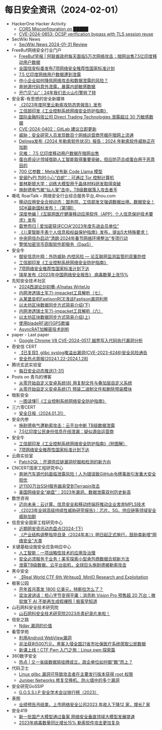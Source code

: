# 每日安全资讯（2024-02-01）

- HackerOne Hacker Activity
  - [CORS Misconfiguration on █████](https://hackerone.com/reports/2332728)
  - [CVE-2024-0853: OCSP verification bypass with TLS session reuse](https://hackerone.com/reports/2298922)
- SecWiki News
  - [SecWiki News 2024-01-31 Review](http://www.sec-wiki.com/?2024-01-31)
- FreeBuf网络安全行业门户
  - [FreeBuf早报 | 阿联酋政府每天面临5万次网络攻击；暗网出售7.5亿印度移动用户数据](https://www.freebuf.com/news/391099.html)
  - [全国信安标委发布7项网络安全推荐性国家标准计划](https://www.freebuf.com/news/391086.html)
  - [7.5 亿印度网络用户数据遭到泄露](https://www.freebuf.com/news/391066.html)
  - [中小企业如何降低网络攻击和数据泄露的风险？](https://www.freebuf.com/news/391064.html)
  - [奔驰源代码意外泄露，暴露内部敏感数据](https://www.freebuf.com/news/391047.html)
  - [开门见“山”｜24年我们去火山引擎转了转](https://www.freebuf.com/news/391044.html)
- 安全客-有思想的安全新媒体
  - [《2023年度阿里云勒索攻防态势报告》发布](https://www.anquanke.com/post/id/292869)
  - [工信部印发《工业控制系统网络安全防护指南》](https://www.anquanke.com/post/id/293008)
  - [国际金融科技公司 Direct Trading Technologies 泄露超过 30 万敏感数据](https://www.anquanke.com/post/id/293006)
  - [CVE-2024-0402：GitLab 建议立即更新](https://www.anquanke.com/post/id/293004)
  - [威胁：安全研究人员发现数百个网络运营商凭据在暗网上流通](https://www.anquanke.com/post/id/293002)
  - [Delinea发布《2024 年勒索软件状况》报告：2024 年勒索软件威胁正在加剧](https://www.anquanke.com/post/id/292999)
  - [灾难： 7.5 亿印度移动用户数据在暗网出售](https://www.anquanke.com/post/id/292997)
  - [蛋白质设计领域借助人工智能取得重要突破，但应防范合成蛋白用于恶意目的](https://www.anquanke.com/post/id/292995)
  - [700 亿参数：Meta发布新 Code Llama 模型](https://www.anquanke.com/post/id/292993)
  - [安装PyPI 包时小心“白蛇”：可通过 Tor 控制计算机](https://www.anquanke.com/post/id/292991)
  - [普林斯顿大学：训练大模型用于晶体材料研发取得突破](https://www.anquanke.com/post/id/292989)
  - [施耐德电气被“仙人掌”击中，TB级数据落入攻击者手](https://www.anquanke.com/post/id/292987)
- 嘶吼 RoarTalk – 网络安全行业综合服务平台,4hou.com
  - [移动应用安全合规动态：国务院、工信部发文强调数据出境、数据安全！SDK最新国标发布！（第1期）](https://www.4hou.com/posts/PKDl)
  - [深度参编 |《互联网医疗健康移动应用软件（APP）个人信息保护技术要求》发布](https://www.4hou.com/posts/DZg5)
  - [载誉而归 | 爱加密获评CCIA“2023年度先进会员单位”](https://www.4hou.com/posts/V2BO)
  - [《儿童智能手表个人信息和权益保护指南》发布，提出5大特殊要求！](https://www.4hou.com/posts/7y5O)
  - [中央网信办启动“清朗·2024年春节网络环境整治”专项行动](https://www.4hou.com/posts/nmKP)
  - [警惕加密货币窃取软件即服务（DaaS）](https://www.4hou.com/posts/nmpP)
- 安全牛
  - [御安信息叶翔：外防威胁 内控风险 — 论互联网监测监管的双重防控](https://www.aqniu.com/fangtan/102512.html)
  - [工信部印发《工业控制系统网络安全防护指南》](https://www.aqniu.com/industry/102509.html)
  - [7项网络安全推荐性国家标准计划下达](https://www.aqniu.com/industry/102506.html)
  - [瑞星发布《2023年中国网络安全报告》 病毒数量上涨15%](https://www.aqniu.com/vendor/102500.html)
- 先知安全技术社区
  - [2024西湖论剑初赛-A1natas WriteUp](https://xz.aliyun.com/t/13494)
  - [内网渗透瑞士军刀-impacket工具解析（七）](https://xz.aliyun.com/t/13493)
  - [从某堡垒机FastjsonRCE浅谈Fastjson漏洞利用](https://xz.aliyun.com/t/13492)
  - [以太坊区块数据同步方式简易介绍(下)](https://xz.aliyun.com/t/13489)
  - [内网渗透瑞士军刀-impacket工具解析（六）](https://xz.aliyun.com/t/13485)
  - [以太坊区块数据同步方式简易介绍(上)](https://xz.aliyun.com/t/13483)
  - [使用bladeRF进行GPS欺骗](https://xz.aliyun.com/t/13482)
  - [AsyncRAT加解密技术剖析](https://xz.aliyun.com/t/13481)
- paper - Last paper
  - [Google Chrome V8 CVE-2024-0517 越界写入代码执行漏洞分析](https://paper.seebug.org/3113/)
- 奇安信 CERT
  - [【已复现】glibc syslog堆溢出漏洞(CVE-2023-6246)安全风险通告](https://mp.weixin.qq.com/s?__biz=MzU5NDgxODU1MQ==&mid=2247500500&idx=1&sn=dbb79b39044ba3c4de0423c5dfa617f0&chksm=fe79e64cc90e6f5a597af2b0973c07ceb40f8c96225d172166e7018b581a5415e78065e28c57&scene=58&subscene=0#rd)
  - [安全热点周报(2024.1.22-2024.1.28)](https://mp.weixin.qq.com/s?__biz=MzU5NDgxODU1MQ==&mid=2247500500&idx=2&sn=7afa2d2becb62563f81880e6be400292&chksm=fe79e64cc90e6f5a551b3a772a5bb5197269ac9d5a02ee3e81afcc1bbaf7bfed7f7d82857c78&scene=58&subscene=0#rd)
- 腾讯玄武实验室
  - [每日安全动态推送(1-31)](https://mp.weixin.qq.com/s?__biz=MzA5NDYyNDI0MA==&mid=2651959523&idx=1&sn=8acea857c17a22b8bc6a7f1beb099594&chksm=8baed07cbcd9596ae10488d6a515b990751a3cfe4ad985fe23b400357981d265cbbd8471b8a9&scene=58&subscene=0#rd)
- Posts on 青鸟的博客
  - [从零开始自定义安卓系统(8) 用复制文件与叠加层自定义系统](https://blue-bird1.github.io/posts/aosp-8/)
  - [从零开始自定义安卓系统(7) 预装二进制文件和删除预装模块](https://blue-bird1.github.io/posts/aosp-7/)
- 暗影安全
  - [一图读懂||《工业控制系统网络安全防护指南》](https://mp.weixin.qq.com/s?__biz=MzI2MzA3OTgxOA==&mid=2657165339&idx=1&sn=3057c6256b231621bc0cc99f0a6c6af4&chksm=f1d4d2fec6a35be8d7798f277b40f2a70f552c4aade6d2a54585b469837df40874f25d1e0723&scene=58&subscene=0#rd)
- 三六零CERT
  - [安全日报（2024.01.31）](https://mp.weixin.qq.com/s?__biz=MzU5MjEzOTM3NA==&mid=2247502039&idx=1&sn=d59f80ed93f78310c38b287e5f918bbb&chksm=fe26cdd6c95144c0cea52249144159b34d7536853b1cea15b1ad9c5f875f3ea683b99552faa8&scene=58&subscene=0#rd)
- 安全内参
  - [施耐德电气遭勒索攻击：云平台中断 TB级数据泄露](https://mp.weixin.qq.com/s?__biz=MzI4NDY2MDMwMw==&mid=2247510960&idx=1&sn=504d0ee19bfc1d245a9d5a8dc2f936ff&chksm=ebfaec90dc8d658689e55782cc0d61cc541f9acbd038b610a5b42dc8d2e58f657231c4714bdf&scene=58&subscene=0#rd)
  - [7.5亿印度公民身份信息在线泄漏：疑似源自运营商](https://mp.weixin.qq.com/s?__biz=MzI4NDY2MDMwMw==&mid=2247510960&idx=2&sn=f956d1b04df5910fb02c9d3307e1886a&chksm=ebfaec90dc8d658622fe7d34cfc1d00cd8d5828d92c2989e179cf5366225c2439ecf967b166a&scene=58&subscene=0#rd)
- 安全牛
  - [工信部印发《工业控制系统网络安全防护指南》（附图解）](https://mp.weixin.qq.com/s?__biz=MjM5Njc3NjM4MA==&mid=2651127637&idx=1&sn=36ba6b5f1a4a02f17061742781fe35f1&chksm=bd144f868a63c69064087a5ea19d2da97b3bc28aea487dd22d9266f2311309e77fbb4e1adf56&scene=58&subscene=0#rd)
  - [7项网络安全推荐性国家标准计划下达](https://mp.weixin.qq.com/s?__biz=MjM5Njc3NjM4MA==&mid=2651127637&idx=2&sn=6ebf45c31ae0b4a0ec806277f05edfb9&chksm=bd144f868a63c6909036e9ea6457aa15ef7811f8d78e71487abfd929882c41ede37261fb5700&scene=58&subscene=0#rd)
- 云鼎实验室
  - [Patch2QL：开源供应链漏洞挖掘和检测的新方向](https://mp.weixin.qq.com/s?__biz=MzU3ODAyMjg4OQ==&mid=2247496075&idx=1&sn=f8fbc26c7f98f88c6b0eee909a0f4a24&chksm=fd790d0dca0e841b79f1a0ccdd1088a79ab1fc3d14ba326e00988f5bc5afffd044dbf1e5d5cb&scene=58&subscene=0#rd)
- CNCERT国家工程研究中心
  - [奔驰汽车源代码面临泄露风险！人为错误致GitHub令牌事故引发重大安全担忧](https://mp.weixin.qq.com/s?__biz=MzUzNDYxOTA1NA==&mid=2247542801&idx=1&sn=0eeb1e7b07005ef1bc1adf79a57cd9ee&chksm=fa939ed0cde417c6730f4f1551e1a4cf390b15ba3c370f79a4619394b74678a072a66b4eb2c0&scene=58&subscene=0#rd)
  - [近1100万台SSH服务器易受到Terrapin攻击](https://mp.weixin.qq.com/s?__biz=MzUzNDYxOTA1NA==&mid=2247542801&idx=2&sn=97832f6606ebf7f63f7d3a9a10fd47a6&chksm=fa939ed0cde417c6ca3d40fb84d373bf3edbfe392e86a31222e377c80aee2ed0f9f183afdf38&scene=58&subscene=0#rd)
  - [美国网络安全“崩盘”：2023年漏洞、数据泄露双创历史新高](https://mp.weixin.qq.com/s?__biz=MzUzNDYxOTA1NA==&mid=2247542801&idx=3&sn=92c37cb4203bd4557c9b9b23f242e97a&chksm=fa939ed0cde417c65da1d6505aa5ce0cb5540984ed4b00e56a02f5d78e473a284e4a7d046b1c&scene=58&subscene=0#rd)
- 数世咨询
  - [迈向未来：云计算、信息安全和移动终端将推动企业舍弃MPLS技术](https://mp.weixin.qq.com/s?__biz=MzkxNzA3MTgyNg==&mid=2247508384&idx=1&sn=249ff1401e3fcc2a569c9f556f13e040&chksm=c144d31df6335a0b5446fee095df853eb6ad551fc014aaf44f90dfc0706a777457e20f31d62a&scene=58&subscene=0#rd)
  - [《2023年全球高级持续性威胁研究报告》：芯片、5G、供应链等领域安全威胁加剧](https://mp.weixin.qq.com/s?__biz=MzkxNzA3MTgyNg==&mid=2247508384&idx=2&sn=e7d4990ccd41efb5c6d5dda644906538&chksm=c144d31df6335a0bee6890b0590957228530755511ecf3a2173260792ec406ce13bca2d9834d&scene=58&subscene=0#rd)
- 信息安全国家工程研究中心
  - [近期网安资讯动态盘点(2024-1下)](https://mp.weixin.qq.com/s?__biz=MzU5OTQ0NzY3Ng==&mid=2247495954&idx=1&sn=01752be35e9bf012ccdd9cac1d86fee0&chksm=feb67001c9c1f9178254d03fd9b3552bb38ccf00977c4c8b4847e83d271bd0d09050f1676538&scene=58&subscene=0#rd)
  - [《产业结构调整指导目录（2024年本）》明日起正式施行，鼓励类新增“网络安全”大类](https://mp.weixin.qq.com/s?__biz=MzU5OTQ0NzY3Ng==&mid=2247495954&idx=2&sn=21804381bbb6692ea58869daf1c584ba&chksm=feb67001c9c1f917a2f9195fbd8b90f7c490849c23bde1047cce2371f3132f17f0cefcc53e13&scene=58&subscene=0#rd)
- 关键基础设施安全应急响应中心
  - [人工智能：一项战略性技术的应用及治理](https://mp.weixin.qq.com/s?__biz=MzkyMzAwMDEyNg==&mid=2247542122&idx=1&sn=6c1d253a2bedaf4ad426418a3b396252&chksm=c1e9a93bf69e202dcbbe8d83ae19895a7348320369dab5e60ecff946fce5a2dd644d7e4f29ff&scene=58&subscene=0#rd)
  - [安全必须服务于业务！美军探索小型承包商数据合规新方法](https://mp.weixin.qq.com/s?__biz=MzkyMzAwMDEyNg==&mid=2247542122&idx=2&sn=0525511ff9aa7347bd8d0169143fb9d9&chksm=c1e9a93bf69e202dadb8dfd5dc72010036c0b20037e8d8a54f5b65bc82e44b7f4d6676cd032c&scene=58&subscene=0#rd)
  - [泄露TB级数据，云平台宕机，全球巨头施耐德被勒索攻击](https://mp.weixin.qq.com/s?__biz=MzkyMzAwMDEyNg==&mid=2247542122&idx=3&sn=77c3f9c9ddf1074c0911ed14dae19292&chksm=c1e9a93bf69e202d44e5d0ef5b687c28a85fb64ef318a985d4c0019f8a3fd0e407e6595bda7b&scene=58&subscene=0#rd)
- 黑伞安全
  - [【Real World CTF 6th Writeup】MinIO Research and Exploitation](https://mp.weixin.qq.com/s?__biz=MzU0MzkzOTYzOQ==&mid=2247488584&idx=1&sn=a688f8ee67358f1a6132bd28e82216cc&chksm=fb029910cc751006eeed19244e5daf311e6b0189434b9af6dff5b98372740ba7a79209f5b308&scene=58&subscene=0#rd)
- 极客公园
  - [开年首月蒸发 1800 亿美元，特斯拉怎么了？](https://mp.weixin.qq.com/s?__biz=MTMwNDMwODQ0MQ==&mid=2653032339&idx=1&sn=38b936e851439769be794f1b7487c47f&chksm=7e5772254920fb33c3fde5b6b928959b161ede2cbd1c2f81a6a5ddead3ad2c29d62081d8c666&scene=58&subscene=0#rd)
  - [梁汝波讲话：担心字节变得平庸；消息称 Vision Pro 预售超 20 万台；微软旗下 AI 不能再生成假裸照 | 极客早知道](https://mp.weixin.qq.com/s?__biz=MTMwNDMwODQ0MQ==&mid=2653032329&idx=1&sn=e11671ee1d7ec37ce382089d196fe0da&chksm=7e57723f4920fb2978f7e3a4bfd69770b6f971dc4c60b23965206d89e64df07e5b8938437879&scene=58&subscene=0#rd)
- 山石网科安全技术研究院
  - [山石网科安全技术研究院2023杀青纪录片来啦！](https://mp.weixin.qq.com/s?__biz=MzUzMDUxNTE1Mw==&mid=2247504863&idx=1&sn=40112c70020bcedaae733fa6f6b588f4&chksm=fa520661cd258f77bda59fc3108338dec4e16bf8eaec0e5e0e0289b429ef2d2cb7e05a4f1653&scene=58&subscene=0#rd)
- 信安之路
  - [Nday 漏洞的价值](https://mp.weixin.qq.com/s?__biz=MzI5MDQ2NjExOQ==&mid=2247499116&idx=1&sn=0bc969c57088bb879eb68e6ac79efa74&chksm=ec1dcd44db6a4452f8c53d825d6f7265473bfccd88f884ac3192d2a5f9b11d2ac8320a91a6db&scene=58&subscene=0#rd)
- 看雪学苑
  - [利用Android WebView漏洞](https://mp.weixin.qq.com/s?__biz=MjM5NTc2MDYxMw==&mid=2458540101&idx=1&sn=3005a611bccb1292122c3ec32ed7e5ab&chksm=b18d68cf86fae1d99aeeb860d73fad1867d377c62782acaff0e9a23a57c5f2cd59f63950036b&scene=58&subscene=0#rd)
  - [非法获利500万元，黑客入侵全国21省市社保医疗系统爬取公民数据](https://mp.weixin.qq.com/s?__biz=MjM5NTc2MDYxMw==&mid=2458540101&idx=2&sn=0ee33f7d31cfe4c50428a3caab8b7389&chksm=b18d68cf86fae1d9d89a506f82e4023c7921d01b4e21dc14fb590c2e6378cd9d7306432170f8&scene=58&subscene=0#rd)
  - [新课上线！CTF Pwn 入门之旅：Linux pwn 探索篇](https://mp.weixin.qq.com/s?__biz=MjM5NTc2MDYxMw==&mid=2458540101&idx=3&sn=a4d6b9a3e70e4835e060d53c0a570b62&chksm=b18d68cf86fae1d93d7ad47013d03e922bf11c64e06e61a39c699e307aca451c2f85abc74413&scene=58&subscene=0#rd)
- 360数字安全
  - [热点 | 又一省级数据局挂牌成立，政企单位如何御“数”而上？](https://mp.weixin.qq.com/s?__biz=MzA4MTg0MDQ4Nw==&mid=2247569296&idx=1&sn=0380a35b6de421183c38ef6cac052e94&chksm=9f8d5f98a8fad68ee8154ab8fc7c12c11a6136f2fe2cd7a91e29b24181edaebcc1fb94172cb1&scene=58&subscene=0#rd)
- 代码卫士
  - [Linux glibc 漏洞可导致攻击者在主要发行版本获得 root 权限](https://mp.weixin.qq.com/s?__biz=MzI2NTg4OTc5Nw==&mid=2247518790&idx=1&sn=3a59b1cc8580a5f1c75bb61edc82557b&chksm=ea94bb2cdde3323acc4f1a49e39fec5304d1b53e15b8b2a5cb36bf885ddd6a7b1432e0addc60&scene=58&subscene=0#rd)
  - [Juniper Networks 修复交换机、防火墙中的多个漏洞](https://mp.weixin.qq.com/s?__biz=MzI2NTg4OTc5Nw==&mid=2247518790&idx=2&sn=8654a2f71be0f352dbd073de6482ef88&chksm=ea94bb2cdde3323a808c47f00e4a82d449bdf6bfa0d08ea05135862eb834e999aafa2ff7b965&scene=58&subscene=0#rd)
- 安全研究GoSSIP
  - [G.O.S.S.I.P 安全学术会议排行榜（2023）](https://mp.weixin.qq.com/s?__biz=Mzg5ODUxMzg0Ng==&mid=2247497240&idx=1&sn=da5af1825e099e2f7006e9570851f78f&chksm=c063d8c1f71451d74a086e023f5450e98295cf60e140f47309125272bf9f1a0b840d236cb688&scene=58&subscene=0#rd)
- 表图
  - [业绩预告月结束，上市网络安全公司2023 年收入下降12 家，增长7 家](https://mp.weixin.qq.com/s?__biz=MzUzOTI4NDQ3NA==&mid=2247484520&idx=1&sn=e2b71c4f0fe10db3fc4e0c3cb744fa9c&chksm=facb82fdcdbc0bebb98aff1344a09c483cfc2489fc7be0172a31795f251c051890d05e1ec726&scene=58&subscene=0#rd)
- 安全419
  - [新一批国产大模型通过备案 网络安全垂直领域大模型发展提速](https://mp.weixin.qq.com/s?__biz=MzUyMDQ4OTkyMg==&mid=2247537808&idx=1&sn=d6f80043cee5cbb5a8b11e7332491215&chksm=f9eb8a3dce9c032b368f264698e42cac64bcca8e8b30fad6f6efe84377c8b312e5f871b2a255&scene=58&subscene=0#rd)
  - [2023年病毒数量同比增长15% 勒索软件攻击更加复杂](https://mp.weixin.qq.com/s?__biz=MzUyMDQ4OTkyMg==&mid=2247537808&idx=2&sn=1a20f691f101e39263df597baae61dca&chksm=f9eb8a3dce9c032b91df8d42449d0d422599fb87588fe6f235c589d62e6331cd9d5c04143890&scene=58&subscene=0#rd)
